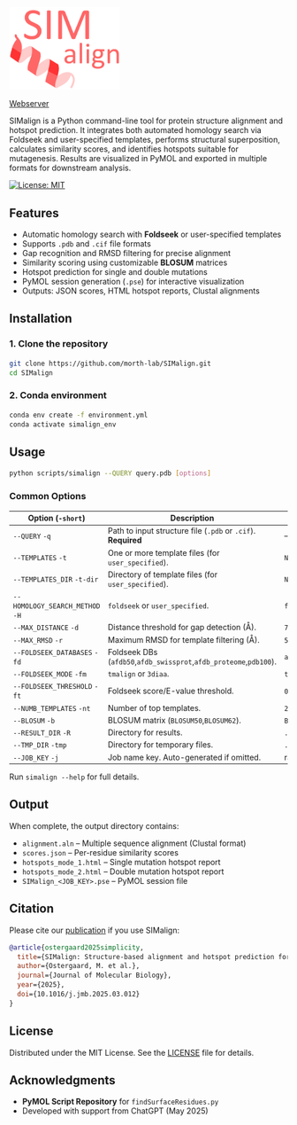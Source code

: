 <img src="logo.png" alt="Alt Text" width="200">

[Webserver](https://services.healthtech.dtu.dk/services/SIMAlign-1.0/)

SIMalign is a Python command-line tool for protein structure alignment and hotspot prediction. It integrates both automated homology search via Foldseek and user-specified templates, performs structural superposition, calculates similarity scores, and identifies hotspots suitable for mutagenesis. Results are visualized in PyMOL and exported in multiple formats for downstream analysis.

[![License: MIT](https://img.shields.io/badge/License-MIT-yellow.svg)](LICENSE)

## Features

* Automatic homology search with **Foldseek** or user-specified templates
* Supports `.pdb` and `.cif` file formats
* Gap recognition and RMSD filtering for precise alignment
* Similarity scoring using customizable **BLOSUM** matrices
* Hotspot prediction for single and double mutations
* PyMOL session generation (`.pse`) for interactive visualization
* Outputs: JSON scores, HTML hotspot reports, Clustal alignments

## Installation

### 1. Clone the repository

```bash
git clone https://github.com/morth-lab/SIMalign.git
cd SIMalign
```

### 2. Conda environment

```bash
conda env create -f environment.yml
conda activate simalign_env
```


## Usage

```bash
python scripts/simalign --QUERY query.pdb [options]
```


### Common Options

| Option (`-short`)               | Description                                                        | Default       |
| ------------------------------- | ------------------------------------------------------------------ | ------------- |
| `--QUERY` `-q`                  | Path to input structure file (`.pdb` or `.cif`). **Required**      | —             |
| `--TEMPLATES` `-t`              | One or more template files (for `user_specified`).                 | `None`        |
| `--TEMPLATES_DIR` `-t-dir`      | Directory of template files (for `user_specified`).                | `None`        |
| `--HOMOLOGY_SEARCH_METHOD` `-H` | `foldseek` or `user_specified`.                                    | `foldseek`    |
| `--MAX_DISTANCE` `-d`           | Distance threshold for gap detection (Å).                          | `7`           |
| `--MAX_RMSD` `-r`               | Maximum RMSD for template filtering (Å).                           | `5`           |
| `--FOLDSEEK_DATABASES` `-fd`    | Foldseek DBs (`afdb50`,`afdb_swissprot`,`afdb_proteome`,`pdb100`). | `afdb50`      |
| `--FOLDSEEK_MODE` `-fm`         | `tmalign` or `3diaa`.                                              | `tmalign`     |
| `--FOLDSEEK_THRESHOLD` `-ft`    | Foldseek score/E-value threshold.                                  | `0.7`         |
| `--NUMB_TEMPLATES` `-nt`        | Number of top templates.                                           | `20`          |
| `--BLOSUM` `-b`                 | BLOSUM matrix (`BLOSUM50`,`BLOSUM62`).                             | `BLOSUM62`    |
| `--RESULT_DIR` `-R`             | Directory for results.                                             | `./<JOB_KEY>` |
| `--TMP_DIR` `-tmp`              | Directory for temporary files.                                     | `./tmp`       |
| `--JOB_KEY` `-j`                | Job name key. Auto-generated if omitted.                           | random        |

<!-- | `--SEQUENCE_IDENTITY` `-sident` | Min. identity for BLASTp (0–1).                                    | `0.6`         |
| `--SEQUENCE_COV` `-scov`        | Min. coverage for BLASTp (0–1).                                    | `0.6`         |
| `--E_VALUE` `-e`                | E-value threshold for BLASTp.                                      | `0.001`       |
| `--REDUNDANCY_THRESHOLD` `-rt`  | MSA redundancy threshold (0–1).                                    | `0.9`         | -->

Run `simalign --help` for full details.

## Output

When complete, the output directory contains:

* `alignment.aln` – Multiple sequence alignment (Clustal format)
* `scores.json` – Per-residue similarity scores
* `hotspots_mode_1.html` – Single mutation hotspot report
* `hotspots_mode_2.html` – Double mutation hotspot report
* `SIMalign_<JOB_KEY>.pse` – PyMOL session file

## Citation

Please cite our [publication](https://services.healthtech.dtu.dk/services/SIMAlign-1.0/) if you use SIMalign:

```bibtex
@article{ostergaard2025simplicity,
  title={SIMalign: Structure-based alignment and hotspot prediction for protein engineering},
  author={Ostergaard, M. et al.},
  journal={Journal of Molecular Biology},
  year={2025},
  doi={10.1016/j.jmb.2025.03.012}
}
```

## License

Distributed under the MIT License. See the [LICENSE](LICENSE) file for details.

## Acknowledgments

* **PyMOL Script Repository** for `findSurfaceResidues.py`
* Developed with support from ChatGPT (May 2025)
